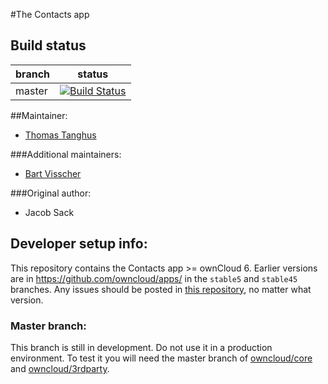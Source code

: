#The Contacts app

Build status
------------

| branch      | status |
| ----------- | ------ |
| master      | [![Build Status](https://travis-ci.org/owncloud/contacts.png?branch=master)](https://travis-ci.org/owncloud/contacts) |


##Maintainer:
- [Thomas Tanghus](https://github.com/tanghus)

###Additional maintainers:
- [Bart Visscher](https://github.com/bartv2)
 
###Original author:
 - Jacob Sack

Developer setup info:
---------------------

This repository contains the Contacts app >= ownCloud 6. Earlier versions are in 
https://github.com/owncloud/apps/ in the `stable5` and `stable45` branches.
Any issues should be posted in [this repository](https://github.com/owncloud/contacts/issues), no matter what version.

### Master branch:
This branch is still in development. Do not use it in a production environment.
To test it you will need the master branch of [owncloud/core](https://github.com/owncloud/core) and
[owncloud/3rdparty](https://github.com/owncloud/3rdparty).

